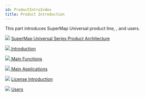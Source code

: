```yaml
---
id: ProductIntroIndex
title: Product Introduction
---
```

This part introduces SuperMap Universal product line, , and users.

![](img-en/smalltitle.png) [SuperMap Universal Series Product
Architecture](ProductLine.htm)

![](img-en/smalltitle.png)[ Introduction](ProductIntro.htm)

![](img-en/smalltitle.png)[ Main Functions](ProductIntroFeatures.htm)

![](img-en/smalltitle.png)[ Main Applications](ProductIntroFunction.htm)

![](img-en/smalltitle.png) [ License Introduction](LicenseIntro2.htm)

![](img-en/smalltitle.png) [ Users](ProductUsers.htm)

